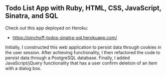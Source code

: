 
## Todo List App with Ruby, HTML, CSS, JavaScript, Sinatra, and SQL

Check out this app deployed on Heroku:
- https://pinchoff-todos-sinatra-sql.herokuapp.com/

Initially, I constructed this web application to persist data through cookies in the user session. 
After achieving functionality, I then refactored the code to persist data through a PostgreSQL database. 
Finally, I added JavaScript/jQuery functionality that has a user confirm deletion of an item with a dialog box.
